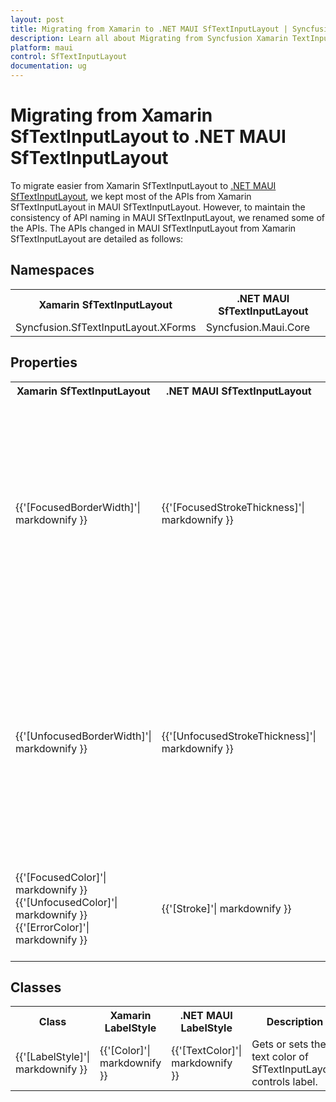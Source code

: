 ```yaml
---
layout: post
title: Migrating from Xamarin to .NET MAUI SfTextInputLayout | Syncfusion 
description: Learn all about Migrating from Syncfusion Xamarin TextInputLayout to Syncfusion .NET MAUI TextInputLayout control and more here.
platform: maui
control: SfTextInputLayout
documentation: ug
---  
```


# Migrating from Xamarin SfTextInputLayout to .NET MAUI SfTextInputLayout 

To migrate easier from Xamarin SfTextInputLayout to [.NET MAUI SfTextInputLayout](https://help.syncfusion.com/cr/maui/Syncfusion.Maui.Inputs.SfTextInputLayout.html), we kept most of the APIs from Xamarin SfTextInputLayout in MAUI SfTextInputLayout. However, to maintain the consistency of API naming in MAUI SfTextInputLayout, we renamed some of the APIs. The APIs changed in MAUI SfTextInputLayout from Xamarin SfTextInputLayout are detailed as follows:

## Namespaces 

<table>
<tr>
<th>Xamarin SfTextInputLayout</th>
<th>.NET MAUI SfTextInputLayout</th></tr>
<tr>
<td>Syncfusion.SfTextInputLayout.XForms</td>
<td>Syncfusion.Maui.Core</td></tr>
</table>

## Properties

<table> 
<tr>
<th>Xamarin SfTextInputLayout</th>
<th>.NET MAUI SfTextInputLayout</th>
<th>Description</th></tr>
<tr>
<td> {{'[FocusedBorderWidth]'| markdownify }} </td>
<td> {{'[FocusedStrokeThickness]'| markdownify }}</td>
<td>Gets or sets as value to customize the stroke thickness in focused state, it is applicable for the bottom line and outline border when setting the container type as filled and outlined respectively.</td></tr>
<tr>
<td> {{'[UnfocusedBorderWidth]'| markdownify }}</td>
<td> {{'[UnfocusedStrokeThickness]'| markdownify }}</td>
<td>Gets or sets as value to customize the stroke thickness in unfocused state, it is applicable for the bottom line and outline border when setting the container type as filled and outlined respectively.</td></tr>
<tr>
<td>{{'[FocusedColor]'| markdownify }}<br/> {{'[UnfocusedColor]'| markdownify }}<br/>{{'[ErrorColor]'| markdownify }}</td>
<td>{{'[Stroke]'| markdownify }}</td>
<td>Gets or sets the border color or base line color based on container and its states.</td></tr>
</table> 

## Classes

<table>
<tr>
<th>Class</th>
<th>Xamarin LabelStyle</th>
<th>.NET MAUI LabelStyle</th>
<th>Description</th></tr>
<tr>
<td>{{'[LabelStyle]'| markdownify }} </td>
<td>{{'[Color]'| markdownify }} </td>
<td> {{'[TextColor]'| markdownify }}</td>
<td>Gets or sets the text color of SfTextInputLayout controls label.</td></tr>
</table>
